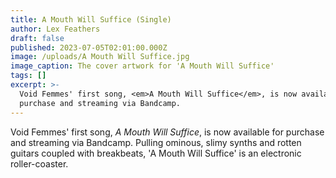 ```yaml
---
title: A Mouth Will Suffice (Single)
author: Lex Feathers
draft: false
published: 2023-07-05T02:01:00.000Z
image: /uploads/A Mouth Will Suffice.jpg
image_caption: The cover artwork for 'A Mouth Will Suffice'
tags: []
excerpt: >-
  Void Femmes' first song, <em>A Mouth Will Suffice</em>, is now available for
  purchase and streaming via Bandcamp.
---
```

Void Femmes' first song, <em>A Mouth Will Suffice</em>, is now available for purchase and streaming via Bandcamp. Pulling ominous, slimy synths and rotten guitars coupled with breakbeats, 'A Mouth Will Suffice' is an electronic roller-coaster.
